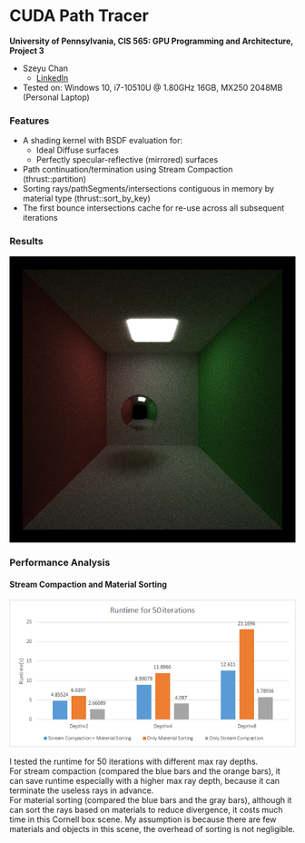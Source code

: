 CUDA Path Tracer
================

**University of Pennsylvania, CIS 565: GPU Programming and Architecture, Project 3**

* Szeyu Chan
  * [LinkedIn](https://www.linkedin.com/in/szeyuchan11/)
* Tested on: Windows 10, i7-10510U @ 1.80GHz 16GB, MX250 2048MB (Personal Laptop)

### Features
* A shading kernel with BSDF evaluation for:
  * Ideal Diffuse surfaces
  * Perfectly specular-reflective (mirrored) surfaces
* Path continuation/termination using Stream Compaction (thrust::partition)
* Sorting rays/pathSegments/intersections contiguous in memory by material type (thrust::sort_by_key)
* The first bounce intersections cache for re-use across all subsequent iterations

### Results
![](./results/cornell_part1.png)

### Performance Analysis

#### Stream Compaction and Material Sorting
![](./results/stream_sort.png)

I tested the runtime for 50 iterations with different max ray depths.  
For stream compaction (compared the blue bars and the orange bars), it can save runtime especially with a higher max ray depth, because it can terminate the useless rays in advance.  
For material sorting (compared the blue bars and the gray bars), although it can sort the rays based on materials to reduce divergence, it costs much time in this Cornell box scene. My assumption is because there are few materials and objects in this scene, the overhead of sorting is not negligible.
